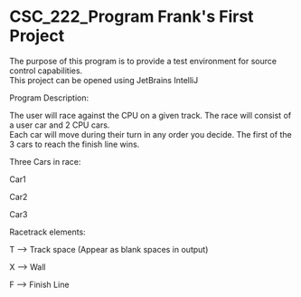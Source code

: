 # CSC_222_Program Frank's First Project

The purpose of this program is to provide a test environment for source control capabilities.  
This project can be opened using JetBrains IntelliJ

Program Description:

The user will race against the CPU on a given track.  The race will consist of a user car and 2 CPU cars.  
Each car will move during their turn in any order you decide.  The first of the 3 cars to reach the finish line wins.

Three Cars in race:

Car1

Car2

Car3

Racetrack elements:

T --> Track space (Appear as blank spaces in output)

X --> Wall

F --> Finish Line
